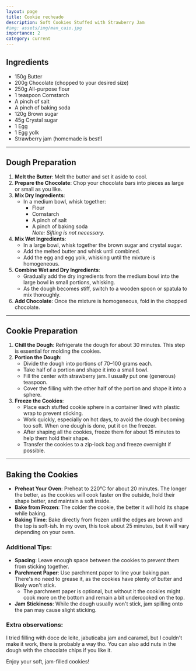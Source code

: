 ```yaml
---
layout: page
title: Cookie recheado
description: Soft Cookies Stuffed with Strawberry Jam
#img: assets/img/man_caio.jpg
importance: 2
category: current
---
```


## Ingredients

- 150g Butter
- 200g Chocolate (chopped to your desired size)
- 250g All-purpose flour
- 1 teaspoon Cornstarch
- A pinch of salt
- A pinch of baking soda
- 120g Brown sugar
- 45g Crystal sugar
- 1 Egg
- 1 Egg yolk
- Strawberry jam (homemade is best!)

---

## Dough Preparation
1. **Melt the Butter**: Melt the butter and set it aside to cool.
2. **Prepare the Chocolate**: Chop your chocolate bars into pieces as large or small as you like.
3. **Mix Dry Ingredients**:
   - In a medium bowl, whisk together:
     - Flour
     - Cornstarch
     - A pinch of salt
     - A pinch of baking soda  
   *Note: Sifting is not necessary.*
4. **Mix Wet Ingredients**:
   - In a large bowl, whisk together the brown sugar and crystal sugar.
   - Add the melted butter and whisk until combined.
   - Add the egg and egg yolk, whisking until the mixture is homogeneous.
5. **Combine Wet and Dry Ingredients**:
   - Gradually add the dry ingredients from the medium bowl into the large bowl in small portions, whisking.
   - As the dough becomes stiff, switch to a wooden spoon or spatula to mix thoroughly.
6. **Add Chocolate**: Once the mixture is homogeneous, fold in the chopped chocolate.

---

## Cookie Preparation
1. **Chill the Dough**: Refrigerate the dough for about 30 minutes. This step is essential for molding the cookies.
2. **Portion the Dough**:
   - Divide the dough into portions of 70–100 grams each.
   - Take half of a portion and shape it into a small bowl.
   - Fill the center with strawberry jam. I usually put one (generous) teaspoon. 
   - Cover the filling with the other half of the portion and shape it into a sphere.
3. **Freeze the Cookies**:
   - Place each stuffed cookie sphere in a container lined with plastic wrap to prevent sticking.
   - Work quickly, especially on hot days, to avoid the dough becoming too soft. When one dough is done, put it on the freezer.
   - After shaping all the cookies, freeze them for about 15 minutes to help them hold their shape.
   - Transfer the cookies to a zip-lock bag and freeze overnight if possible.

---

## Baking the Cookies
- **Preheat Your Oven**: Preheat to 220°C for about 20 minutes. The longer the better, as the cookies will cook faster on the outside, hold their shape better, and maintain a soft inside.
- **Bake from Frozen**: The colder the cookie, the better it will hold its shape while baking.
- **Baking Time**: Bake directly from frozen until the edges are brown and the top is soft-ish. In my oven, this took about 25 minutes, but it will vary depending on your oven.

### Additional Tips:
- **Spacing**: Leave enough space between the cookies to prevent them from sticking together.
- **Parchment Paper**: Use parchment paper to line your baking pan. There's no need to grease it, as the cookies have plenty of butter and likely won't stick. 
  - The parchment paper is optional, but without it the cookies might cook more on the bottom and remain a bit undercooked on the top.
- **Jam Stickiness**: While the dough usually won't stick, jam spilling onto the pan may cause slight sticking.

### Extra observations:
I tried filling with doce de leite, jabuticaba jam and caramel, but I couldn't make it work, there is probably a way tho. You can also add nuts in the dough with the chocolate chips if you like it.

Enjoy your soft, jam-filled cookies!